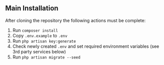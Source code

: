 ## Main Installation
After cloning the repository the following actions must be complete:

1. Run `composer install`
1. Copy `.env.example` to `.env`
1. Run `php artisan key:generate`
1. Check newly created `.env` and set required environment variables (see 3rd party services below)
1. Run `php artisan migrate --seed`